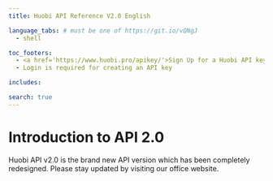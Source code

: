 ```yaml
---
title: Huobi API Reference V2.0 English

language_tabs: # must be one of https://git.io/vQNgJ
  - shell

toc_footers:
  - <a href='https://www.huobi.pro/apikey/'>Sign Up for a Huobi API key </a>
  - Login is required for creating an API key

includes:

search: true
---
```


# Introduction to API 2.0

Huobi API v2.0 is the brand new API version which has been completely redesigned. Please stay updated by visiting our office website.
